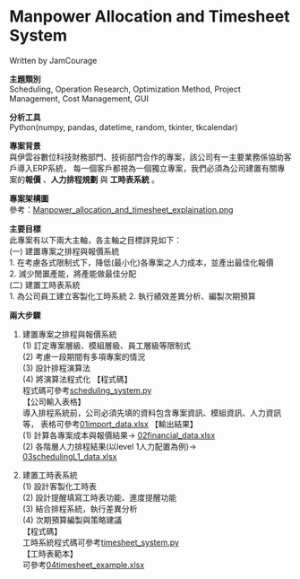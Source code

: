 # Manpower Allocation and Timesheet System
Written by JamCourage                    

**主題類別**            
Scheduling, Operation Research, Optimization Method, Project Management, Cost Management, GUI                      

**分析工具**      
Python(numpy, pandas, datetime, random, tkinter, tkcalendar)

**專案背景**                
與伊雲谷數位科技財務部門、技術部門合作的專案，該公司有一主要業務係協助客戶導入ERP系統，
每一個客戶都視為一個獨立專案，我們必須為公司建置有關專案的**報價** 、**人力排程規劃** 與 **工時表系統** 。          

**專案架構圖**                        
參考：[Manpower_allocation_and_timesheet_explaination.png](Manpower_allocation_and_timesheet_explaination.png)                

**主要目標**      
此專案有以下兩大主軸，各主軸之目標詳見如下：            
(一) 建置專案之排程與報價系統             
	1. 在考慮各式限制式下，降低(最小化)各專案之人力成本，並產出最佳化報價        
	2. 減少閒置產能，將產能做最佳分配         
(二) 建置工時表系統            
	1. 為公司員工建立客製化工時系統
	2. 執行績效差異分析、編製次期預算

**兩大步驟**            
1. 建置專案之排程與報價系統      
	(1) 訂定專案層級、模組層級、員工層級等限制式                 
	(2) 考慮一段期間有多項專案的情況     
	(3) 設計排程演算法               
	(4) 將演算法程式化
	【程式碼】            
	程式碼可參考[scheduling_system.py](scheduling_system)        
	【公司輸入表格】           
	導入排程系統前，公司必須先填的資料包含專案資訊、模組資訊、人力資訊等，
	表格可參考[01import_data.xlsx](01import_data.xlsx)
	【輸出結果】       
	(1) 計算各專案成本與報價結果-> [02financial_data.xlsx](02financial_data.xlsx)          
	(2) 各階層人力排程結果(以level 1人力配置為例)-> [03schedulingL1_data.xlsx](03schedulingL1_data.xlsx)
   
2. 建置工時表系統                    
	(1) 設計客製化工時表      
	(2) 設計提醒填寫工時表功能、進度提醒功能      
	(3) 結合排程系統，執行差異分析       
	(4) 次期預算編製與策略建議                           
   【程式碼】            
   工時系統程式碼可參考[timesheet_system.py](timesheet_system.py)                               
   【工時表範本】              
   可參考[04timesheet_example.xlsx](04timesheet_example.xlsx)                     
   
